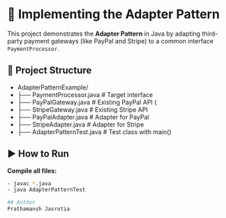 # 🔌 Implementing the Adapter Pattern

This project demonstrates the **Adapter Pattern** in Java by adapting third-party payment gateways (like PayPal and Stripe) to a common interface `PaymentProcessor`.

## 📁 Project Structure

- AdapterPatternExample/
- ├── PaymentProcessor.java # Target interface
- ├── PayPalGateway.java # Existing PayPal API (
- ├── StripeGateway.java # Existing Stripe API 
- ├── PayPalAdapter.java # Adapter for PayPal
- ├── StripeAdapter.java # Adapter for Stripe
- ├── AdapterPatternTest.java # Test class with main()

## ▶️ How to Run

**Compile all files:**
   ```bash
   - javac *.java
   - java AdapterPatternTest

## Author
Prathamansh Jasrotia
